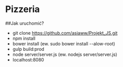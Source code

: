 # Pizzeria

##Jak uruchomić?
- git clone https://github.com/asiaww/Projekt_JS.git
- npm install
- bower install (ew. sudo bower install --alow-root)
- gulp build:prod
- node server/server.js (ew. nodejs server/server.js)
- localhost:8080
